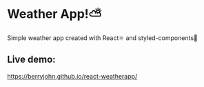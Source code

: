 #  Weather App!⛅
Simple weather app created with React⚛️ and styled-components💅

## Live demo:
https://berryjohn.github.io/react-weatherapp/

